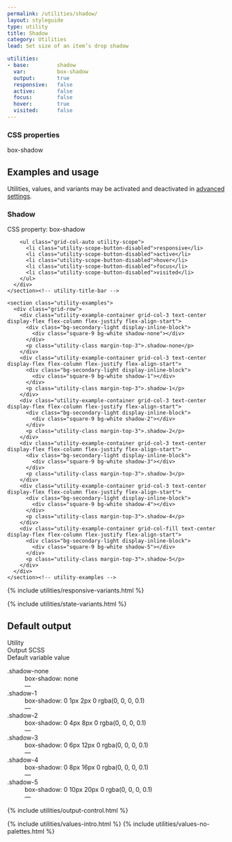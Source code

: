 ```yaml
---
permalink: /utilities/shadow/
layout: styleguide
type: utility
title: Shadow
category: Utilities
lead: Set size of an item’s drop shadow

utilities:
- base:         shadow
  var:          box-shadow
  output:       true
  responsive:   false
  active:       false
  focus:        false
  hover:        true
  visited:      false
---
```


<div class="utilities-properties">
  <h3 class="utilities-property-title">CSS properties</h3>
  <div class="margin-top-1">
    <span class="token utilities-property">box-shadow</span>
  </div>
</div>

<section class="utilities-section">
  <div class="grid-row flex-align-center margin-bottom-2">
    <h2 class="grid-col-auto utilities-section-title">Examples and usage</h2>
    <p class="grid-col-fill utilities-section-helper">Utilities, values, and variants may be activated and deactivated in <a href="#0" class="text-ink text-no-wrap">advanced settings</a>.</p>
  </div>

  <section class="utility" id="box-shadow">
    <section class="utility-title-bar">
      <div class="grid-row">
        <div class="grid-col-fill">
          <h3 class="grid-col-auto utility-title">Shadow</h3>
          <p class="utility-property">CSS property: <span class="utility-property-code">box-shadow</span></p>
        </div>

        <ul class="grid-col-auto utility-scope">
          <li class="utility-scope-button-disabled">responsive</li>
          <li class="utility-scope-button-disabled">active</li>
          <li class="utility-scope-button-disabled">hover</li>
          <li class="utility-scope-button-disabled">focus</li>
          <li class="utility-scope-button-disabled">visited</li>
        </ul>
      </div>
    </section><!-- utility-title-bar -->

    <section class="utility-examples">
      <div class="grid-row">
        <div class="utility-example-container grid-col-3 text-center display-flex flex-column flex-justify flex-align-start">
          <div class="bg-secondary-light display-inline-block">
            <div class="square-9 bg-white shadow-none"></div>
          </div>
          <p class="utility-class margin-top-3">.shadow-none</p>
        </div>
        <div class="utility-example-container grid-col-3 text-center display-flex flex-column flex-justify flex-align-start">
          <div class="bg-secondary-light display-inline-block">
            <div class="square-9 bg-white shadow-1"></div>
          </div>
          <p class="utility-class margin-top-3">.shadow-1</p>
        </div>
        <div class="utility-example-container grid-col-3 text-center display-flex flex-column flex-justify flex-align-start">
          <div class="bg-secondary-light display-inline-block">
            <div class="square-9 bg-white shadow-2"></div>
          </div>
          <p class="utility-class margin-top-3">.shadow-2</p>
        </div>
        <div class="utility-example-container grid-col-3 text-center display-flex flex-column flex-justify flex-align-start">
          <div class="bg-secondary-light display-inline-block">
            <div class="square-9 bg-white shadow-3"></div>
          </div>
          <p class="utility-class margin-top-3">.shadow-3</p>
        </div>
        <div class="utility-example-container grid-col-3 text-center display-flex flex-column flex-justify flex-align-start">
          <div class="bg-secondary-light display-inline-block">
            <div class="square-9 bg-white shadow-4"></div>
          </div>
          <p class="utility-class margin-top-3">.shadow-4</p>
        </div>
        <div class="utility-example-container grid-col-fill text-center display-flex flex-column flex-justify flex-align-start">
          <div class="bg-secondary-light display-inline-block">
            <div class="square-9 bg-white shadow-5"></div>
          </div>
          <p class="utility-class margin-top-3">.shadow-5</p>
        </div>
      </div>
    </section><!-- utility-examples -->
  </section><!-- utility -->
</section><!-- utilities-section -->

{% include utilities/responsive-variants.html %}

{% include utilities/state-variants.html %}

<section class="utilities-section">
  <h2 class="utilities-section-title">Default output</h2>
  <div class="grid-row font-sans-1 text-bold border-bottom padding-bottom-05 margin-top-2 border-base-light">
    <div class="grid-col-4">Utility</div>
    <div class="grid-col-6">Output SCSS</div>
    <div class="grid-col-2">Default variable value</div>
  </div>
  <dl class="output-list">
    <dt class="output-utility">.shadow-none</dt>
    <dd class="output-css">box-shadow: none</dd>
    <dd class="output-variable">—</dd>
    <dt class="output-utility">.shadow-1</dt>
    <dd class="output-css">box-shadow: 0 1px 2px 0 rgba(0, 0, 0, 0.1)</dd>
    <dd class="output-variable">—</dd>
    <dt class="output-utility">.shadow-2</dt>
    <dd class="output-css">box-shadow: 0 4px 8px 0 rgba(0, 0, 0, 0.1)</dd>
    <dd class="output-variable">—</dd>
    <dt class="output-utility">.shadow-3</dt>
    <dd class="output-css">box-shadow: 0 6px 12px 0 rgba(0, 0, 0, 0.1)</dd>
    <dd class="output-variable">—</dd>
    <dt class="output-utility">.shadow-4</dt>
    <dd class="output-css">box-shadow: 0 8px 16px 0 rgba(0, 0, 0, 0.1)</dd>
    <dd class="output-variable">—</dd>
    <dt class="output-utility">.shadow-5</dt>
    <dd class="output-css">box-shadow: 0 10px 20px 0 rgba(0, 0, 0, 0.1)</dd>
    <dd class="output-variable">—</dd>
  </dl>
</section>

{% include utilities/output-control.html %}

<section class="utilities-section margin-top-6">
  {% include utilities/values-intro.html %}
  {% include utilities/values-no-palettes.html %}
</section>
